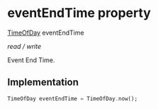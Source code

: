 


# eventEndTime property







[TimeOfDay](https://api.flutter.dev/flutter/material/TimeOfDay-class.html) eventEndTime
  
_<span class="feature">read / write</span>_



<p>Event End Time.</p>



## Implementation

```dart
TimeOfDay eventEndTime = TimeOfDay.now();
```







